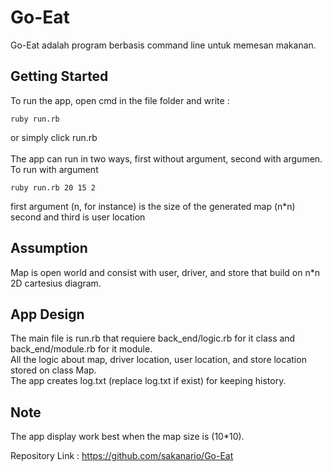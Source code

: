 # Go-Eat

Go-Eat adalah program berbasis command line untuk memesan makanan.

## Getting Started

To run the app, open cmd in the file folder and write : 

```
ruby run.rb
```

or simply click run.rb
<br /><br />
The app can run in two ways, first without argument, second with argumen.
<br />
To run with argument
```
ruby run.rb 20 15 2
```

first argument (n, for instance) is the size of the generated map (n*n)
<br />
second and third is user location 
<br />

## Assumption

Map is open world and consist with user, driver, and store that build on n*n 2D cartesius diagram.



## App Design



The main file is run.rb that requiere back_end/logic.rb for it class and back_end/module.rb for it module.<br />
All the logic about map, driver location, user location, and store location stored on class Map. <br />
The app creates log.txt (replace log.txt if exist) for keeping history.

## Note 

The app display work best when the map size is (10*10).


Repository Link : 
https://github.com/sakanario/Go-Eat




